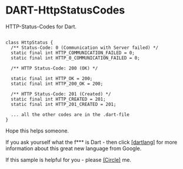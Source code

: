 DART-HttpStatusCodes
====================

HTTP-Status-Codes for Dart.

<pre><code>
class HttpStatus {
  /** Status-Code: 0 (Communication with Server failed) */
  static final int HTTP_COMMUNICATION_FAILED = 0;
  static final int HTTP_0_COMMUNICATION_FAILED = 0;
  
  /** HTTP Status-Code: 200 (OK) */<br />
  static final int HTTP_OK = 200;
  static final int HTTP_200_OK = 200;

  /** HTTP Status-Code: 201 (Created) */
  static final int HTTP_CREATED = 201;
  static final int HTTP_201_CREATED = 201;

  ... all the other codes are in the .dart-file
}
</code></pre>

Hope this helps someone.

If you ask yourself what the f*** is Dart - then click <a href="http://www.dartlang.org/">[dartlang]</a> for 
more information about this great new language from Google.

If this sample is helpful for you - please <a href="http://gplus.mikemitterer.at/">(Circle)</a> me.
